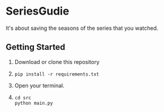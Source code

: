 # SeriesGudie
It's about saving the seasons of the series that you watched.

## Getting Started

1. Download or clone this repository
2.  ```
    pip install -r requirements.txt
    ```
4. Open your terminal.
5. ```
   cd src
   python main.py
   ```
